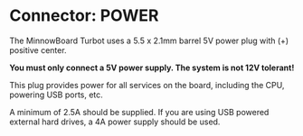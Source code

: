 # Connector: POWER

The MinnowBoard Turbot uses a 5.5 x 2.1mm barrel 5V power plug with 
(+) positive center.

**You must only connect a 5V power supply. The system is not 12V tolerant!**

This plug provides power for all services on the board, including 
the CPU, powering USB ports, etc.

A minimum of 2.5A should be supplied. If you are using USB powered 
external hard drives, a 4A power supply should be used.
